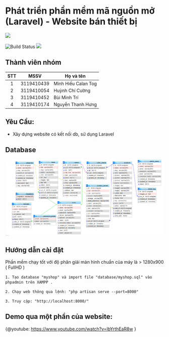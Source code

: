 # Phát triển phần mềm mã nguồn mở (Laravel) - Website bán thiết bị

![](<https://raw.githubusercontent.com/laravel/art/master/logo-lockup/5%20SVG/2%20CMYK/1%20Full%20Color/laravel-logolockup-cmyk-red.svg>)

![Build Status](https://travis-ci.org/joemccann/dillinger.svg?branch=master) ![](https://img.shields.io/github/tag/pandao/editor.md.svg)

## Thành viên nhóm

| STT |    MSSV    | Họ và tên             |
| :-: | :--------: | --------------------- |
|  1  | 3119410439 | Minh Hiếu Calan Tog   |
|  2  | 3119410054 | Huỳnh Chí Cường   |
|  3  | 3119410452 | Bùi Minh Trí   |
|  4  | 3119410174 | Nguyễn Thanh Hưng   |



## Yêu Cầu:

- Xây dựng website có kết nối db, sử dụng Laravel<br/>

## Database

![img.png](imgReadme/img.png)


## Hướng dẫn cài đặt

Phần mềm chạy tốt với độ phân giải màn hình chuẩn của máy là > 1280x900 ( FullHD )

```
1. Tạo database "myshop" và import file "database/myshop.sql" vào phpadmin trên XAMPP .
```

```
2. Chạy web thông qua lệnh: "php artisan serve --port=8000"
```
```
3. Truy cập: "http://localhost:8000/"
```
## Demo qua một phần của website: 

{@youtube: https://www.youtube.com/watch?v=lbYrthEaR8w }
